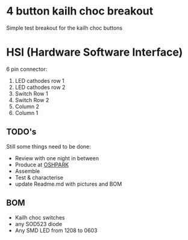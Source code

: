 # 4 button kailh choc breakout
Simple test breakout for the kailh choc buttons
# HSI (Hardware Software Interface)
6 pin connector:
1. LED cathodes row 1
2. LED cathodes row 2
3. Switch Row 1
4. Switch Row 2
5. Column 2
6. Column 1 
## TODO's
Still some things need to be done:
* Review with one night in between
* Produce at [OSHPARK](https://oshpark.com/)
* Assemble
* Test & characterise
* update Readme.md with pictures and BOM
## BOM
* Kailh choc switches
* any SOD523 diode
* Any SMD LED from 1208 to 0603

